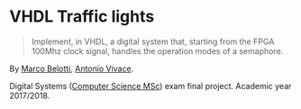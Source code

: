 # VHDL Traffic lights

> Implement, in VHDL, a digital system that, starting from the FPGA 100Mhz clock signal, handles the operation modes of a semaphore.

By [Marco Belotti](https://github.com/marcoBelotti), [Antonio Vivace](https://github.com/avivace).

Digital Systems ([Computer Science MSc](https://github.com/avivace/compsci)) exam final project. Academic year 2017/2018.

